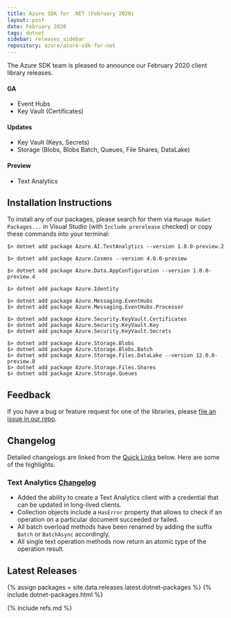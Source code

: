 ```yaml
---
title: Azure SDK for .NET (February 2020)
layout: post
date: February 2020
tags: dotnet
sidebar: releases_sidebar
repository: azure/azure-sdk-for-net
---
```


The Azure SDK team is pleased to announce our February 2020 client library releases.

#### GA

- Event Hubs
- Key Vault (Certificates)

#### Updates

- Key Vault (Keys, Secrets)
- Storage (Blobs, Blobs Batch, Queues, File Shares, DataLake)

#### Preview

- Text Analytics

## Installation Instructions

To install any of our packages, please search for them via `Manage NuGet Packages...` in Visual Studio (with `Include prerelease` checked) or copy these commands into your terminal:

    $> dotnet add package Azure.AI.TextAnalytics --version 1.0.0-preview.2

    $> dotnet add package Azure.Cosmos --version 4.0.0-preview

    $> dotnet add package Azure.Data.AppConfiguration --version 1.0.0-preview.4

    $> dotnet add package Azure.Identity

    $> dotnet add package Azure.Messaging.EventHubs 
    $> dotnet add package Azure.Messaging.EventHubs.Processor 

    $> dotnet add package Azure.Security.KeyVault.Certificates
    $> dotnet add package Azure.Security.KeyVault.Key
    $> dotnet add package Azure.Security.KeyVault.Secrets

    $> dotnet add package Azure.Storage.Blobs
    $> dotnet add package Azure.Storage.Blobs.Batch
    $> dotnet add package Azure.Storage.Files.DataLake --version 12.0.0-preview.8
    $> dotnet add package Azure.Storage.Files.Shares
    $> dotnet add package Azure.Storage.Queues

## Feedback

If you have a bug or feature request for one of the libraries, please [file an issue in our repo](https://github.com/Azure/azure-sdk-for-net/issues/new/choose).

## Changelog

Detailed changelogs are linked from the [Quick Links](#quick-links) below. Here are some of the highlights:

### Text Analytics [Changelog](https://github.com/Azure/azure-sdk-for-net/blob/master/sdk/textanalytics/Azure.AI.TextAnalytics/CHANGELOG.md#100-preview2-2020-02-11)

- Added the ability to create a Text Analytics client with a credential that can be updated in long-lived clients.
- Collection objects include a `HasError` property that allows to check if an operation on a particular document succeeded or failed.
- All batch overload methods have been renamed by adding the suffix `Batch` or `BatchAsync` accordingly.
- All single text operation methods now return an atomic type of the operation result.


## Latest Releases

{% assign packages = site.data.releases.latest.dotnet-packages %}
{% include dotnet-packages.html %}

{% include refs.md %}
